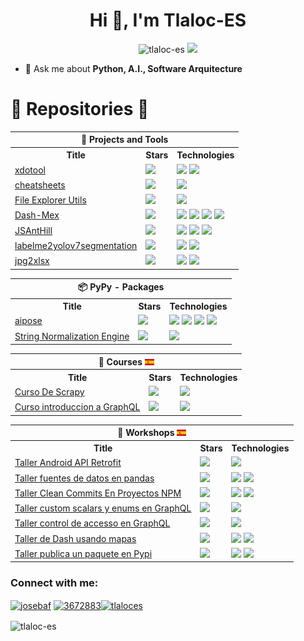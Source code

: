 <style>
    table {
        width: 100%;
    }
</style>

<h1 align="center">Hi 👋, I'm Tlaloc-ES</h1>

<p align="center">
  <img src="https://komarev.com/ghpvc/?username=tlaloc-es&label=Profile%20views&color=0e75b6&style=flat" alt="tlaloc-es" /> 
  <a href="https://www.buymeacoffee.com/tlaloc"><img src="https://img.shields.io/badge/-buy_me_a%C2%A0coffee-gray?logo=buy-me-a-coffee"></img> </a>

</p>


- 💬 Ask me about **Python, A.I., Software Arquitecture**

<h1> 🚀 Repositories 🚀</h1>

<table  align="center" style="width=100%">
  <tr>
    <th colspan="3">🧰 Projects and Tools</th>
  </tr>
  <tr>
    <th>Title</th>
    <th>Stars</th>
    <th>Technologies</th>
  </tr>
  <tr>
    <td><a href="https://github.com/Tlaloc-Es/xdotool">xdotool</a></td>
    <td>
      <img src="https://img.shields.io/github/stars/Tlaloc-Es/xdotool?color=yellow&logoColor=black&style=flat-square"></img>
    </td>
    <td>
      <img src="https://img.shields.io/badge/Python-black?style=flat-square&logo=python"></img>
      <img src="https://img.shields.io/badge/GNU Bash-black?style=flat-square&logo=GNU Bash"></img>
    </td>
  </tr>
  <tr>
    <td><a href="https://github.com/Tlaloc-Es/cheatsheets">cheatsheets</a></td>
    <td>
      <img src="https://img.shields.io/github/stars/Tlaloc-Es/cheatsheets?color=yellow&logoColor=black&style=flat-square"></img>
    </td>
    <td>
      <img src="https://img.shields.io/badge/Python-black?style=flat-square&logo=python"></img>
    </td>
  </tr>
  <tr>
    <td><a href="https://github.com/Tlaloc-Es/file-explorer-utils">File Explorer Utils</a></td>
    <td>
      <img src="https://img.shields.io/github/stars/Tlaloc-Es/file-explorer-utils?color=yellow&logoColor=black&style=flat-square"></img>
    </td>
    <td>
      <img src="https://img.shields.io/badge/Python-black?style=flat-square&logo=python"></img>
    </td>
  </tr>
  <tr>
    <td><a href="https://github.com/Tlaloc-Es/Dash-Mex">Dash-Mex</a></td>
    <td>
      <img src="https://img.shields.io/github/stars/Tlaloc-Es/Dash-Mex?color=yellow&logoColor=black&style=flat-square"></img>
    </td>
    <td>
      <img src="https://img.shields.io/badge/Python-black?style=flat-square&logo=python"></img>
      <img src="https://img.shields.io/badge/Dash-black?style=flat-square&logo=Dash"></img>
      <img src="https://img.shields.io/badge/Pandas-black?style=flat-square&logo=Pandas"></img>
      <img src="https://img.shields.io/badge/Heroku-black?style=flat-square&logo=Heroku"></img>
    </td>
  </tr>
  <tr>
    <td><a href="https://github.com/Tlaloc-Es/JSAntHill">JSAntHill</a></td>
    <td>
      <img src="https://img.shields.io/github/stars/Tlaloc-Es/JSAntHill?color=yellow&logoColor=black&style=flat-square"></img>
    </td>
    <td>
      <img src="https://img.shields.io/badge/html5-black?style=flat-square&logo=html5"></img>
      <img src="https://img.shields.io/badge/Javascript-black?style=flat-square&logo=Javascript"></img>
      <img src="https://img.shields.io/badge/css3-black?style=flat-square&logo=css3"></img>
    </td>
  </tr>
  <tr>
    <td><a href="https://github.com/Tlaloc-Es/labelme2yolov7segmentation">labelme2yolov7segmentation</a></td>
    <td>
      <img src="https://img.shields.io/github/stars/Tlaloc-Es/labelme2yolov7segmentation?color=yellow&logoColor=black&style=flat-square"></img>
    </td>
    <td>
      <img src="https://img.shields.io/badge/Python-black?style=flat-square&logo=Python"></img>
      <href a="https://pypi.org/project/labelme2yolov7segmentation/"> <img src="https://img.shields.io/badge/PyPi-black?style=flat-square&logo=PyPi"></img> </a>
    </td>
  </tr>
  <tr>
    <td><a href="https://github.com/Tlaloc-Es/jpg2xlsx">jpg2xlsx</a></td>
    <td>
      <img src="https://img.shields.io/github/stars/Tlaloc-Es/jpg2xlsx?color=yellow&logoColor=black&style=flat-square"></img>
    </td>
    <td>
      <img src="https://img.shields.io/badge/Python-black?style=flat-square&logo=Python"></img>
      <img src="https://img.shields.io/badge/Microsoft Excel-black?style=flat-square&logo=Microsoft Excel"></img>
    </td>
  </tr>

  
</table>

<table  align="center">
  <tr>
    <th colspan="3">📦 PyPy - Packages</th>
  </tr>
  <tr>
    <th>Title</th>
    <th>Stars</th>
    <th>Technologies</th>
  </tr>
  <tr>
    <td><a href="https://github.com/Tlaloc-Es/aipose">aipose</a></td>
    <td>
      <img src="https://img.shields.io/github/stars/Tlaloc-Es/aipose?color=yellow&logoColor=black&style=flat-square"></img>
    </td>
    <td>
      <img src="https://img.shields.io/badge/Python-black?style=flat-square&logo=Python"></img>
      <img src="https://img.shields.io/badge/PyTorch-black?style=flat-square&logo=PyTorch"></img>
      <img src="https://img.shields.io/badge/OpenCV-black?style=flat-square&logo=OpenCV"></img>
      <href a="https://pypi.org/project/aipose/"> <img src="https://img.shields.io/badge/PyPi-black?style=flat-square&logo=PyPi"></img> </a>
    </td>
  </tr>
  <tr>
    <td>
      <a href="https://github.com/Tlaloc-Es/StringNormalizationEngine">String Normalization Engine</a></td>
    <td><img src="https://img.shields.io/github/stars/Tlaloc-Es/StringNormalizationEngine?color=yellow&logoColor=black&style=flat-square"></img></td>
    <td>
      <img src="https://img.shields.io/badge/Python-black?style=flat-square&logo=Python"></img>
    </td>
  </tr>
</table>

  <table  align="center">
  <tr>
    <th colspan="3">📑 Courses <img style="height:10px" src="https://raw.githubusercontent.com/linssen/country-flag-icons/master/images/svg/esp.svg"></th>
  </tr>
  <tr>
    <th>Title</th>
    <th>Stars</th>
    <th>Technologies</th>
  </tr>
  <tr>
    <td><a href="https://github.com/Tlaloc-Es/curso-scrapy">Curso De Scrapy</a></td>
    <td>
      <img src="https://img.shields.io/github/stars/Tlaloc-Es/curso-scrapy?color=yellow&logoColor=black&style=flat-square"></img>
    </td>
    <td>
      <img src="https://img.shields.io/badge/Python-black?style=flat-square&logo=Python"></img>
    </td>
  </tr>
  <tr>
    <td><a href="https://github.com/Tlaloc-Es/Curso-Introduccion-a-GraphQL">Curso introduccion a GraphQL</a></td>
    <td>
      <img src="https://img.shields.io/github/stars/Tlaloc-Es/Curso-Introduccion-a-GraphQL?color=yellow&logoColor=black&style=flat-square"></img>
    </td>
    <td>
      <img src="https://img.shields.io/badge/GraphQL-black?style=flat-square&logo=GraphQL"></img>
    </td>
  </tr>
</table>
<table>
  <tr>
    <th colspan="3">📑 Workshops <img style="height:10px" src="https://raw.githubusercontent.com/linssen/country-flag-icons/master/images/svg/esp.svg"></th>
  </tr>
  <tr>
    <th>Title</th>
    <th>Stars</th>
    <th>Technologies</th>
  </tr>
  <tr>
    <td><a href="https://github.com/Tlaloc-Es/Taller-Android-API-Retrofit">Taller Android API Retrofit</a></td>
    <td>
        <img src="https://img.shields.io/github/stars/Tlaloc-Es/Taller-Android-API-Retrofit?color=yellow&logoColor=black&style=flat-square"></img>
    </td>
    <td>
      <img src="https://img.shields.io/badge/Android-black?style=flat-square&logo=Android"></img>
    </td>
  </tr>
  
  <tr>
    <td><a href="https://github.com/Tlaloc-Es/Taller-Fuentes-de-datos-en-pandas">Taller fuentes de datos en pandas</a></td>
    <td>
        <img src="https://img.shields.io/github/stars/Tlaloc-Es/Taller-Fuentes-de-datos-en-pandas?color=yellow&logoColor=black&style=flat-square"></img>
    </td>
    <td>
      <img src="https://img.shields.io/badge/Python-black?style=flat-square&logo=Python"></img>
      <img src="https://img.shields.io/badge/Pandas-black?style=flat-square&logo=Pandas"></img>
    </td>
  </tr>

  <tr>
    <td><a href="https://github.com/Tlaloc-Es/Taller-Clean-Commits-En-Proyectos-NPM">Taller Clean Commits En Proyectos NPM</a></td>
    <td>
        <img src="https://img.shields.io/github/stars/Tlaloc-Es/Taller-Clean-Commits-En-Proyectos-NPM?color=yellow&logoColor=black&style=flat-square"></img>
    </td>
    <td>
      <img src="https://img.shields.io/badge/node.js-black?style=flat-square&logo=node.js"></img>
      <img src="https://img.shields.io/badge/git-black?style=flat-square&logo=git"></img>
    </td>
  </tr>

  <tr>
    <td><a href="https://github.com/Tlaloc-Es/Taller-custom-scalars-y-enums-en-graphql">Taller custom scalars y enums en GraphQL</a></td>
    <td>
        <img src="https://img.shields.io/github/stars/Tlaloc-Es/Taller-custom-scalars-y-enums-en-graphql?color=yellow&logoColor=black&style=flat-square"></img>
    </td>
    <td>
      <img src="https://img.shields.io/badge/GraphQL-black?style=flat-square&logo=GraphQL"></img>
    </td>
  </tr>
  <tr>
    <td><a href="https://github.com/Tlaloc-Es/Taller-control-de-accesso-en-GraphQL">Taller control de accesso en GraphQL</a></td>
    <td>
      <img src="https://img.shields.io/github/stars/Tlaloc-Es/Taller-control-de-accesso-en-GraphQL?color=yellow&logoColor=black&style=flat-square"></img>
    </td>
    <td>
      <img src="https://img.shields.io/badge/GraphQL-black?style=flat-square&logo=GraphQL"></img>
    </td>
  </tr>
  <tr>
    <td><a href="https://github.com/Tlaloc-Es/Taller-dash-mapas">Taller de Dash usando mapas</a></td>
    <td>
      <img src="https://img.shields.io/github/stars/Tlaloc-Es/Taller-dash-mapas?color=yellow&logoColor=black&style=flat-square"></img>
    </td>
    <td>
      <img src="https://img.shields.io/badge/Python-black?style=flat-square&logo=Python"></img>
      <img src="https://img.shields.io/badge/Dash-black?style=flat-square&logo=Dash"></img>
    </td>
  </tr>
  <tr>
    <td><a href="https://github.com/Tlaloc-Es/Taller-publica-un-paquete-en-Pypi">Taller publica un paquete en Pypi</a></td>
    <td>
      <img src="https://img.shields.io/github/stars/Tlaloc-Es/Taller-publica-un-paquete-en-Pypi?color=yellow&logoColor=black&style=flat-square"></img>
    </td>
    <td>
      <img src="https://img.shields.io/badge/Python-black?style=flat-square&logo=Python"></img>
      <img src="https://img.shields.io/badge/PyPi-black?style=flat-square&logo=PyPi"></img>      
    </td>
  </tr>
</table>

<h3 align="left">Connect with me:</h3>
<p align="left">
<a href="https://linkedin.com/in/josebaf" target="blank"><img align="center" src="https://raw.githubusercontent.com/rahuldkjain/github-profile-readme-generator/master/src/images/icons/Social/linked-in-alt.svg" alt="josebaf" height="30" width="40" /></a>
<a href="https://stackoverflow.com/users/3672883" target="blank"><img align="center" src="https://raw.githubusercontent.com/rahuldkjain/github-profile-readme-generator/master/src/images/icons/Social/stack-overflow.svg" alt="3672883" height="30" width="40" /></a><a href="https://dev.to/tlaloces" target="blank"><img align="center" src="https://raw.githubusercontent.com/rahuldkjain/github-profile-readme-generator/master/src/images/icons/Social/devto.svg" alt="tlaloces" height="30" width="40" /></a>
</p>


<p><img align="center" src="https://github-readme-stats.vercel.app/api/top-langs?username=tlaloc-es&show_icons=true&locale=en&layout=compact" alt="tlaloc-es" /></p>

